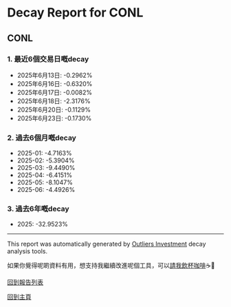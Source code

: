 # Decay Report for CONL

## CONL

### 1. 最近6個交易日嘅decay

- 2025年6月13日: -0.2962%
- 2025年6月16日: -0.6320%
- 2025年6月17日: -0.0082%
- 2025年6月18日: -2.3176%
- 2025年6月20日: -0.1129%
- 2025年6月23日: -0.1730%

### 2. 過去6個月嘅decay

- 2025-01: -4.7163%
- 2025-02: -5.3904%
- 2025-03: -9.4490%
- 2025-04: -6.4151%
- 2025-05: -8.1047%
- 2025-06: -4.4926%

### 3. 過去6年嘅decay

- 2025: -32.9523%

------------------------------
This report was automatically generated by [Outliers Investment](https://outliersecon.github.io/Outliers-Investment/) decay analysis tools.

如果你覺得呢啲資料有用，想支持我繼續改進呢個工具，可以[請我飲杯咖啡](https://buymeacoffee.com/outliersecon)☕🙏

[回到報告列表](https://outliersecon.github.io/Outliers-Investment/reports/reports_public)

[回到主頁](https://outliersecon.github.io/Outliers-Investment/)